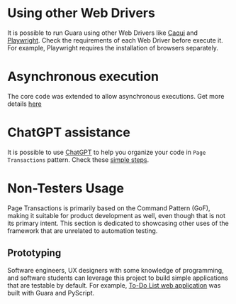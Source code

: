 # Using other Web Drivers

It is possible to run Guara using other Web Drivers like [Caqui](https://github.com/douglasdcm/caqui) and [Playwright](https://playwright.dev/python/docs/intro). Check the requirements of each Web Driver before execute it. For example, Playwright requires the installation of browsers separately.

# Asynchronous execution
The core code was extended to allow asynchronous executions. Get more details [here](https://github.com/douglasdcm/guara/tree/main/docs/ASYNC.md)

# ChatGPT assistance
It is possible to use [ChatGPT](https://chatgpt.com/) to help you organize your code in `Page Transactions` pattern. Check these [simple steps](https://github.com/douglasdcm/guara/blob/main/docs/CHATGPT_ASSISTANCE.md).

# Non-Testers Usage

Page Transactions is primarily based on the Command Pattern (GoF), making it suitable for product development as well, even though that is not its primary intent. This section is dedicated to showcasing other uses of the framework that are unrelated to automation testing.

## Prototyping

Software engineers, UX designers with some knowledge of programming, and software students can leverage this project to build simple applications that are testable by default. For example, [To-Do List web application](https://github.com/douglasdcm/guara/blob/main/examples/prototyping) was built with Guara and PyScript.

